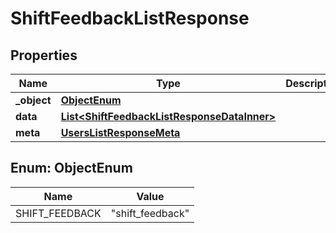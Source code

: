 

# ShiftFeedbackListResponse


## Properties

| Name | Type | Description | Notes |
|------------ | ------------- | ------------- | -------------|
|**_object** | [**ObjectEnum**](#ObjectEnum) |  |  |
|**data** | [**List&lt;ShiftFeedbackListResponseDataInner&gt;**](ShiftFeedbackListResponseDataInner.md) |  |  |
|**meta** | [**UsersListResponseMeta**](UsersListResponseMeta.md) |  |  |



## Enum: ObjectEnum

| Name | Value |
|---- | -----|
| SHIFT_FEEDBACK | &quot;shift_feedback&quot; |



